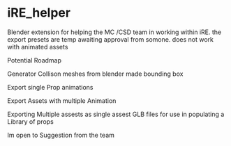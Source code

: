 # iRE_helper
Blender extension for helping the MC /CSD team in working within iRE.
the export presets are temp awaiting approval from somone.
does not work with animated assets 

Potential Roadmap 

Generator Collison meshes from blender made bounding box 

Export single Prop animations 

Export Assets with multiple Animation  

Exporting Multiple assests as single assest  GLB files for use in populating a Library of props 

Im open to Suggestion from the team 









